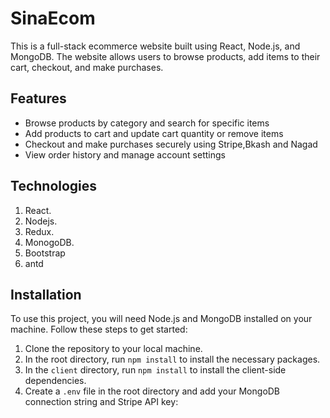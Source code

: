 # SinaEcom

This is a full-stack ecommerce website built using React, Node.js, and MongoDB. The website allows users to browse products, add items to their cart, checkout, and make purchases.

## Features

- Browse products by category and search for specific items
- Add products to cart and update cart quantity or remove items
- Checkout and make purchases securely using Stripe,Bkash and Nagad
- View order history and manage account settings
## Technologies

1. React.
2. Nodejs.
3. Redux.
4. MonogoDB.
5. Bootstrap
6. antd


## Installation

To use this project, you will need Node.js and MongoDB installed on your machine. Follow these steps to get started:

1. Clone the repository to your local machine.
2. In the root directory, run `npm install` to install the necessary packages.
3. In the `client` directory, run `npm install` to install the client-side dependencies.
4. Create a `.env` file in the root directory and add your MongoDB connection string and Stripe API key:

